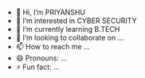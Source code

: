 - 👋 Hi, I’m PRIYANSHU
- 👀 I’m interested in CYBER SECURITY
- 🌱 I’m currently learning B.TECH
- 💞️ I’m looking to collaborate on ...
- 📫 How to reach me ...
- 😄 Pronouns: ...
- ⚡ Fun fact: ...

<!---
Priyanshu695-cyber/Priyanshu695-cyber is a ✨ special ✨ repository because its `README.md` (this file) appears on your GitHub profile.
You can click the Preview link to take a look at your changes.
--->
